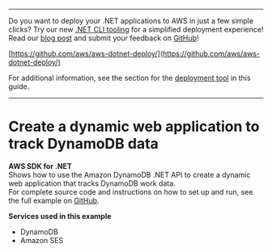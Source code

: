 --------

Do you want to deploy your \.NET applications to AWS in just a few simple clicks? Try our new [\.NET CLI tooling](https://www.nuget.org/packages/AWS.Deploy.CLI/) for a simplified deployment experience\! Read our [blog post](https://aws.amazon.com/blogs/developer/reimagining-the-aws-net-deployment-experience/) and submit your feedback on [GitHub](https://github.com/aws/aws-dotnet-deploy)\!

 [https://github.com/aws/aws-dotnet-deploy/](https://github.com/aws/aws-dotnet-deploy/)

For additional information, see the section for the [deployment tool](https://docs.aws.amazon.com/sdk-for-net/v3/developer-guide/deployment-tool.html) in this guide\.

--------

# Create a dynamic web application to track DynamoDB data<a name="cross_DynamoDBDataTracker_csharp_topic"></a>

**AWS SDK for \.NET**  
 Shows how to use the Amazon DynamoDB \.NET API to create a dynamic web application that tracks DynamoDB work data\.   
 For complete source code and instructions on how to set up and run, see the full example on [GitHub](https://github.com/awsdocs/aws-doc-sdk-examples/tree/main/dotnetv3/cross-service/DynamodbWebApp)\.   

**Services used in this example**
+ DynamoDB
+ Amazon SES